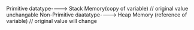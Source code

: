 Primitive datatype---->  Stack Memory(copy of variable)  // original value unchangable
Non-Primitive daatatype----> Heap Memory (reference of variable)  // original value will change
